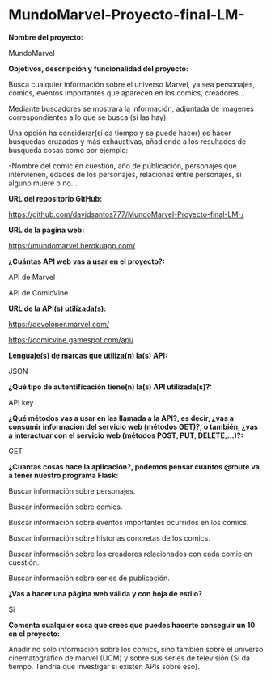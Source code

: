 # MundoMarvel-Proyecto-final-LM-


**Nombre del proyecto:**

MundoMarvel

**Objetivos, descripción y funcionalidad del proyecto:**

Busca cualquier información sobre el universo Marvel, ya sea personajes, comics, eventos importantes que aparecen en los comics, creadores...

Mediante buscadores se mostrará la información, adjuntada de imagenes correspondientes a lo que se busca (si las hay).

Una opción ha considerar(si da tiempo y se puede hacer) es hacer busquedas cruzadas y más exhaustivas, añadiendo a los resultados de busqueda cosas como por ejemplo:

-Nombre del comic en cuestión, año de publicación, personajes que intervienen, edades de los personajes, relaciones entre personajes, si alguno muere o no...

**URL del repositorio GitHub:**

https://github.com/davidsantos777/MundoMarvel-Proyecto-final-LM-/

**URL de la página web:**

https://mundomarvel.herokuapp.com/

**¿Cuántas API web vas a usar en el proyecto?:**

API de Marvel

API de ComicVine

**URL de la API(s) utilizada(s):**

https://developer.marvel.com/

https://comicvine.gamespot.com/api/

**Lenguaje(s) de marcas que utiliza(n) la(s) API:**

JSON
        
**¿Qué tipo de autentificación tiene(n) la(s) API utilizada(s)?:**

API key
        
**¿Qué métodos vas a usar en las llamada a la API?, es decir, ¿vas a consumir información del servicio web (métodos GET)?, o también, ¿vas a interactuar con el servicio web (métodos POST, PUT, DELETE,...)?:**

GET

**¿Cuantas cosas hace la aplicación?, podemos pensar cuantos @route va a tener nuestro programa Flask:**

Buscar información sobre personajes.

Buscar información sobre comics.

Buscar información sobre eventos importantes ocurridos en los comics.

Buscar información sobre historias concretas de los comics.

Buscar información sobre los creadores relacionados con cada comic en cuestión.

Buscar información sobre series de publicación.

**¿Vas a hacer una página web válida y con hoja de estilo?**

Si

**Comenta cualquier cosa que crees que puedes hacerte conseguir un 10 en el proyecto:**

Añadir no solo información sobre los comics, sino también sobre el universo cinematográfico de marvel (UCM) y sobre sus series de televisión (Si da tiempo. Tendría que investigar si existen APIs sobre eso).
